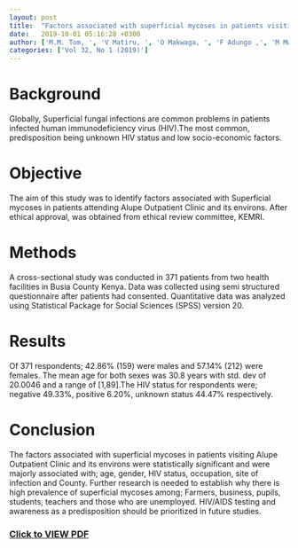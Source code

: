 ```yaml
---
layout: post
title:  "Factors associated with superficial mycoses in patients visiting Alupe Clinic and its environs in Busia western Kenya"
date:   2019-10-01 05:16:28 +0300
author: ['M.M. Tom, ', 'V Matiru, ', 'O Makwaga, ', 'F Adungo ,', 'M Mwau ,', 'C Bii']
categories: ['Vol 32, No 1 (2019)']
---
```


# Background
Globally, Superficial fungal infections are common problems in patients infected human immunodeficiency virus (HIV).The most common, predisposition being unknown HIV status and low socio-economic factors.

# Objective
The aim of this study was to identify factors associated with Superficial mycoses in patients attending Alupe Outpatient Clinic and its environs. After ethical approval, was obtained from ethical review committee, KEMRI.

# Methods
A cross-sectional study was conducted in 371 patients from two health facilities in Busia County Kenya. Data was collected using semi structured questionnaire after patients had consented. Quantitative data was analyzed using Statistical Package for Social Sciences (SPSS) version 20.

# Results
Of 371 respondents; 42.86% (159) were males and 57.14% (212) were females. The mean age for both sexes was 30.8 years with std. dev of 20.0046 and a range of [1,89].The HIV status for respondents were; negative 49.33%, positive 6.20%, unknown status 44.47% respectively.

# Conclusion
The factors associated with superficial mycoses in patients visiting Alupe Outpatient Clinic and its environs were statistically significant and were majorly associated with; age, gender, HIV status, occupation, site of infection and County. Further research is needed to establish why there is high prevalence of superficial mycoses among; Farmers, business, pupils, students, teachers and those who are unemployed. HIV/AIDS testing and awareness as a predisposition should be prioritized in future studies.

### [Click to VIEW PDF]({{site.url}}/assets/western.pdf)